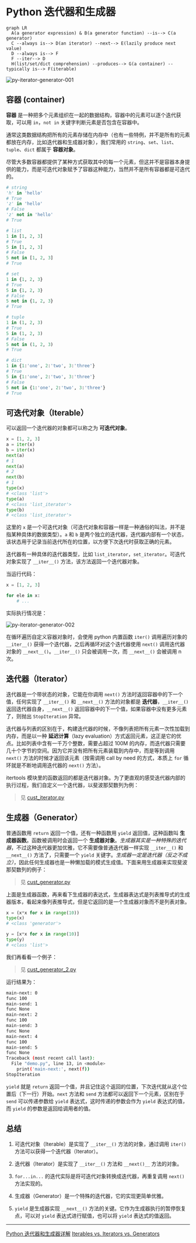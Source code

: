 # Python 迭代器和生成器

```mermaid
graph LR
  A(a generator expression) & B(a generator function) --is--> C(a generator)
  C --always is--> D(an iterator) --next--> E(lazily produce next value)
  D --always is--> F
  F --iter--> D
  H(list/set/dict comprehension) --produces--> G(a container) --typically is--> F(iterable)
```

![py-iterator-generator-001](./py-iterator-generator-001.png)

## 容器 (container)

**容器** 是一种把多个元素组织在一起的数据结构，容器中的元素可以逐个迭代获取，可以用 `in`，`not in` 关键字判断元素是否包含在容器中。

通常这类数据结构把所有的元素存储在内存中（也有一些特例，并不是所有的元素都放在内存，比如迭代器和生成器对象），我们常用的 `string`、`set`、`list`、`tuple`、`dict` 都属于 **容器对象**。

尽管大多数容器都提供了某种方式获取其中的每一个元素，但这并不是容器本身提供的能力，而是可迭代对象赋予了容器这种能力，当然并不是所有容器都是可迭代的。

```py
# string
'h' in 'hello'
# True
'z' in 'hello'
# False
'z' not in 'hello'
# True

# list
1 in [1, 2, 3]
# True
5 in [1, 2, 3]
# False
5 not in [1, 2, 3]
# True

# set
1 in {1, 2, 3}
# True
5 in {1, 2, 3}
# False
5 not in {1, 2, 3}
# True

# tuple
1 in (1, 2, 3)
# True
5 in (1, 2, 3)
# False
5 not in (1, 2, 3)
# True

# dict
1 in {1:'one', 2:'two', 3:'three'}
# True
5 in {1:'one', 2:'two', 3:'three'}
# False
5 not in {1:'one', 2:'two', 3:'three'}
# True
```

## 可迭代对象（Iterable）

可以返回一个迭代器的对象都可以称之为 **可迭代对象**。

```py
x = [1, 2, 3]
a = iter(x)
b = iter(x)
next(a)
# 1
next(a)
# 2
next(b)
# 1
type(x)
# <class 'list'>
type(a)
# <class 'list_iterator'>
type(b)
# <class 'list_iterator'>
```

这里的 `x` 是一个可迭代对象（可迭代对象和容器一样是一种通俗的叫法，并不是指某种具体的数据类型）。`a` 和 `b` 是两个独立的迭代器，迭代器内部有一个状态，该状态用于记录当前迭代所在的位置，以方便下次迭代时获取正确的元素。

迭代器有一种具体的迭代器类型，比如 `list_iterator`，`set_iterator`。可迭代对象实现了 `__iter__()` 方法，该方法返回一个迭代器对象。

当运行代码：

```py
x = [1, 2, 3]

for ele in x:
    # ...
```

实际执行情况是：

![py-iterator-generator-002](./py-iterator-generator-002.png)

在循环遍历自定义容器对象时，会使用 python 内置函数 `iter()` 调用遍历对象的 `__iter__()` 获得一个迭代器，之后再循环对这个迭代器使用 `next()` 调用迭代器对象的 `__next__()`。`__iter__()` 只会被调用一次，而 `__next__()` 会被调用 n 次。

## 迭代器（Iterator）

迭代器是一个带状态的对象，它能在你调用 `next()` 方法时返回容器中的下一个值，任何实现了 `__iter__()` 和 `__next__()` 方法的对象都是 **迭代器**，`__iter__()` 返回迭代器自身，`__next__()` 返回容器中的下一个值，如果容器中没有更多元素了，则抛出 `StopIteration` 异常。

迭代器与列表的区别在于，构建迭代器的时候，不像列表把所有元素一次性加载到内存，而是以一种 **延迟计算**（lazy evaluation）方式返回元素，这正是它的优点。比如列表中含有一千万个整数，需要占超过 100M 的内存，而迭代器只需要几十个字节的空间。因为它并没有把所有元素装载到内存中，而是等到调用 `next()` 方法的时候才返回该元素（按需调用 call by need 的方式，本质上 `for` 循环就是不断地调用迭代器的 `next()` 方法）。

itertools 模块里的函数返回的都是迭代器对象。为了更直观的感受迭代器内部的执行过程，我们自定义一个迭代器，以斐波那契数列为例：

> 见 [cust_iterator.py](./cust_iterator.py)

## 生成器（Generator）

普通函数用 `return` 返回一个值，还有一种函数用 `yield` 返回值，这种函数叫 **生成器函数**。函数被调用时会返回一个 **生成器对象**。*生成器其实是一种特殊的迭代器*，不过这种迭代器更加优雅，它不需要像普通迭代器一样实现 `__iter__()` 和 `__next__()` 方法了，只需要一个 `yield` 关键字。*生成器一定是迭代器（反之不成立）*，因此任何生成器也是一种懒加载的模式生成值。下面来用生成器来实现斐波那契数列的例子：

> 见 [cust_generator.py](./cust_generator.py)

上面是生成器函数，再来看下生成器的表达式，生成器表达式是列表推导式的生成器版本，看起来像列表推导式，但是它返回的是一个生成器对象而不是列表对象。

```py
x = (x*x for x in range(10))
type(x)
# <class 'generator'>

y = [x*x for x in range(10)]
type(y)
# <class 'list'>
```

我们再看看一个例子：

> 见 [cust_generator_2.py](./cust_generator_2.py)

运行结果为：

```sh
main-next: 0
func 100
main-send: 1
func None
main-next: 2
func 100
main-send: 3
func None
main-next: 4
func 100
main-send: 5
func None
Traceback (most recent call last):
  File "demo.py", line 13, in <module>
    print('main-next:', next(f))
StopIteration
```

`yield` 就是 `return` 返回一个值，并且记住这个返回的位置，下次迭代就从这个位置后（下一行）开始。`next` 方法和 `send` 方法都可以返回下一个元素，区别在于 `send` 可以传递参数给 `yield` 表达式，这时传递的参数会作为 `yield` 表达式的值，而 `yield` 的参数是返回给调用者的值。

## 总结

1. 可迭代对象（Iterable）是实现了 `__iter__()` 方法的对象，通过调用 `iter()` 方法可以获得一个迭代器（Iterator）。

2. 迭代器（Iterator）是实现了 `__iter__()` 方法和 `__next()__` 方法的对象。

3. `for...in...` 的迭代实际是将可迭代对象转换成迭代器，再重复调用 `next()` 方法实现的。

4. 生成器（Generator）是一个特殊的迭代器，它的实现更简单优雅。

5. `yield` 是生成器实现 `__next__()` 方法的关键。它作为生成器执行的暂停恢复点，可以对 `yield` 表达式进行赋值，也可以将 `yield` 表达式的值返回。

---

[Python 迭代器和生成器详解](https://zhuanlan.zhihu.com/p/341439647)
[Iterables vs. Iterators vs. Generators](https://nvie.com/posts/iterators-vs-generators/)
